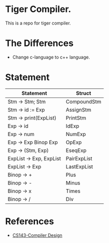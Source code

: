# Tiger Compiler.
This is a repo for tiger compiler.

# The Differences

* Change c-language to c++ language.

# Statement

| Statement | Struct |
| --- | --- |
| Stm -> Stm; Stm| CompoundStm |
| Stm -> id := Exp | AssignStm |
| Stm -> print(ExpList) | PrintStm |
| Exp -> id | IdExp |
| Exp -> num | NumExp |
| Exp -> Exp Binop Exp | OpExp |
| Exp -> (Stm, Exp) | EseqExp |
| ExpList -> Exp, ExpList | PairExpList |
| ExpList -> Exp | LastExpList |
| Binop -> + | Plus |
| Binop -> - | Minus |
| Binop -> x | Times |
| Binop -> / | Div |



# References
- [CS143-Compiler Design](https://www.bilibili.com/video/BV17K4y147Bz)